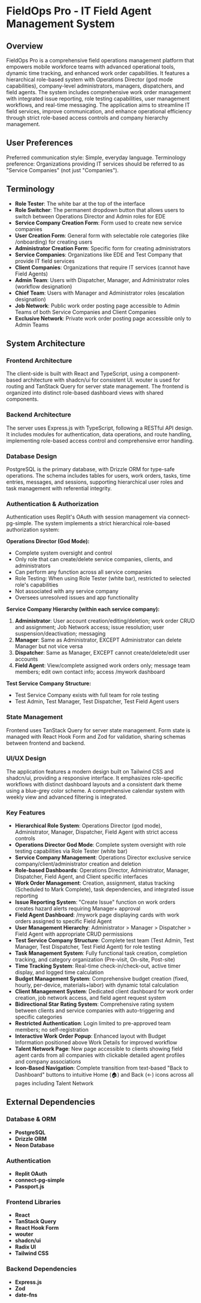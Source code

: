 # FieldOps Pro - IT Field Agent Management System

## Overview
FieldOps Pro is a comprehensive field operations management platform that empowers mobile workforce teams with advanced operational tools, dynamic time tracking, and enhanced work order capabilities. It features a hierarchical role-based system with Operations Director (god mode capabilities), company-level administrators, managers, dispatchers, and field agents. The system includes comprehensive work order management with integrated issue reporting, role testing capabilities, user management workflows, and real-time messaging. The application aims to streamline IT field services, improve communication, and enhance operational efficiency through strict role-based access controls and company hierarchy management.

## User Preferences
Preferred communication style: Simple, everyday language.
Terminology preference: Organizations providing IT services should be referred to as "Service Companies" (not just "Companies").

## Terminology
- **Role Tester**: The white bar at the top of the interface
- **Role Switcher**: The permanent dropdown button that allows users to switch between Operations Director and Admin roles for EDE
- **Service Company Creation Form**: Form used to create new service companies
- **User Creation Form**: General form with selectable role categories (like /onboarding) for creating users
- **Administrator Creation Form**: Specific form for creating administrators
- **Service Companies**: Organizations like EDE and Test Company that provide IT field services
- **Client Companies**: Organizations that require IT services (cannot have Field Agents)
- **Admin Team**: Users with Dispatcher, Manager, and Administrator roles (workflow designation)
- **Chief Team**: Users with Manager and Administrator roles (escalation designation)
- **Job Network**: Public work order posting page accessible to Admin Teams of both Service Companies and Client Companies
- **Exclusive Network**: Private work order posting page accessible only to Admin Teams

## System Architecture

### Frontend Architecture
The client-side is built with React and TypeScript, using a component-based architecture with shadcn/ui for consistent UI. wouter is used for routing and TanStack Query for server state management. The frontend is organized into distinct role-based dashboard views with shared components.

### Backend Architecture
The server uses Express.js with TypeScript, following a RESTful API design. It includes modules for authentication, data operations, and route handling, implementing role-based access control and comprehensive error handling.

### Database Design
PostgreSQL is the primary database, with Drizzle ORM for type-safe operations. The schema includes tables for users, work orders, tasks, time entries, messages, and sessions, supporting hierarchical user roles and task management with referential integrity.

### Authentication & Authorization
Authentication uses Replit's OAuth with session management via connect-pg-simple. The system implements a strict hierarchical role-based authorization system:

**Operations Director (God Mode):**
- Complete system oversight and control
- Only role that can create/delete service companies, clients, and administrators
- Can perform any function across all service companies
- Role Testing: When using Role Tester (white bar), restricted to selected role's capabilities
- Not associated with any service company
- Oversees unresolved issues and app functionality

**Service Company Hierarchy (within each service company):**
1. **Administrator**: User account creation/editing/deletion; work order CRUD and assignment; Job Network access; issue resolution; user suspension/deactivation; messaging
2. **Manager**: Same as Administrator, EXCEPT Administrator can delete Manager but not vice versa
3. **Dispatcher**: Same as Manager, EXCEPT cannot create/delete/edit user accounts
4. **Field Agent**: View/complete assigned work orders only; message team members; edit own contact info; access /mywork dashboard

**Test Service Company Structure:**
- Test Service Company exists with full team for role testing
- Test Admin, Test Manager, Test Dispatcher, Test Field Agent users

### State Management
Frontend uses TanStack Query for server state management. Form state is managed with React Hook Form and Zod for validation, sharing schemas between frontend and backend.

### UI/UX Design
The application features a modern design built on Tailwind CSS and shadcn/ui, providing a responsive interface. It emphasizes role-specific workflows with distinct dashboard layouts and a consistent dark theme using a blue-grey color scheme. A comprehensive calendar system with weekly view and advanced filtering is integrated.

### Key Features
- **Hierarchical Role System**: Operations Director (god mode), Administrator, Manager, Dispatcher, Field Agent with strict access controls
- **Operations Director God Mode**: Complete system oversight with role testing capabilities via Role Tester (white bar)
- **Service Company Management**: Operations Director exclusive service company/client/administrator creation and deletion
- **Role-based Dashboards**: Operations Director, Administrator, Manager, Dispatcher, Field Agent, and Client specific interfaces
- **Work Order Management**: Creation, assignment, status tracking (Scheduled to Mark Complete), task dependencies, and integrated issue reporting
- **Issue Reporting System**: "Create Issue" function on work orders creates hazard alerts requiring Manager+ approval
- **Field Agent Dashboard**: /mywork page displaying cards with work orders assigned to specific Field Agent
- **User Management Hierarchy**: Administrator > Manager > Dispatcher > Field Agent with appropriate CRUD permissions
- **Test Service Company Structure**: Complete test team (Test Admin, Test Manager, Test Dispatcher, Test Field Agent) for role testing
- **Task Management System**: Fully functional task creation, completion tracking, and category organization (Pre-visit, On-site, Post-site)
- **Time Tracking System**: Real-time check-in/check-out, active timer display, and logged time calculation
- **Budget Management System**: Comprehensive budget creation (fixed, hourly, per-device, materials+labor) with dynamic total calculation
- **Client Management System**: Dedicated client dashboard for work order creation, job network access, and field agent request system
- **Bidirectional Star Rating System**: Comprehensive rating system between clients and service companies with auto-triggering and specific categories
- **Restricted Authentication**: Login limited to pre-approved team members; no self-registration
- **Interactive Work Order Popup**: Enhanced layout with Budget Information positioned above Work Details for improved workflow
- **Talent Network Page**: New page accessible to clients showing field agent cards from all companies with clickable detailed agent profiles and company associations
- **Icon-Based Navigation**: Complete transition from text-based "Back to Dashboard" buttons to intuitive Home (🏠) and Back (←) icons across all pages including Talent Network

## External Dependencies

### Database & ORM
- **PostgreSQL**
- **Drizzle ORM**
- **Neon Database**

### Authentication
- **Replit OAuth**
- **connect-pg-simple**
- **Passport.js**

### Frontend Libraries
- **React**
- **TanStack Query**
- **React Hook Form**
- **wouter**
- **shadcn/ui**
- **Radix UI**
- **Tailwind CSS**

### Backend Dependencies
- **Express.js**
- **Zod**
- **date-fns**